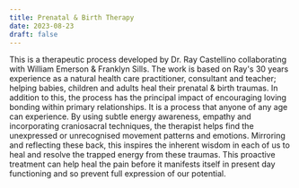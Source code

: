 ```yaml
---
title: Prenatal & Birth Therapy
date: 2023-08-23
draft: false
---
```


This is a therapeutic process developed by Dr. Ray Castellino collaborating with William Emerson & Franklyn Sills. The work is based on Ray's 30 years experience as a natural health care practitioner, consultant and teacher; helping babies, children and adults heal their prenatal & birth traumas. In addition to this, the process has the principal impact of encouraging loving bonding within primary relationships. It is a process that anyone of any age can experience. By using subtle energy awareness, empathy and incorporating craniosacral techniques, the therapist helps find the unexpressed or unrecognised movement patterns and emotions. Mirroring and reflecting these back, this inspires the inherent wisdom in each of us to heal and resolve the trapped energy from these traumas. This proactive treatment can help heal the pain before it manifests itself in present day functioning and so prevent full expression of our potential.
